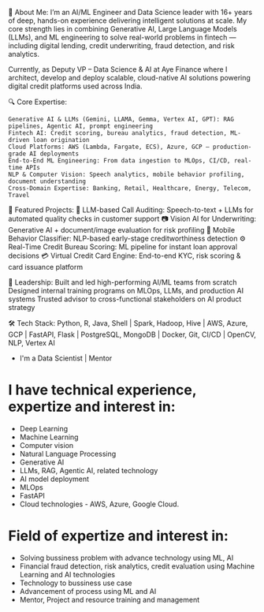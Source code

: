 💼 About Me:
I’m an AI/ML Engineer and Data Science leader with 16+ years of deep, hands-on experience delivering intelligent solutions at scale. My core strength lies in combining Generative AI, Large Language Models (LLMs), and ML engineering to solve real-world problems in fintech — including digital lending, credit underwriting, fraud detection, and risk analytics.

Currently, as Deputy VP – Data Science & AI at Aye Finance where I architect, develop and deploy scalable, cloud-native AI solutions powering digital credit platforms used across India.

🔍 Core Expertise:

    Generative AI & LLMs (Gemini, LLAMA, Gemma, Vertex AI, GPT): RAG pipelines, Agentic AI, prompt engineering
    Fintech AI: Credit scoring, bureau analytics, fraud detection, ML-driven loan origination
    Cloud Platforms: AWS (Lambda, Fargate, ECS), Azure, GCP – production-grade AI deployments
    End-to-End ML Engineering: From data ingestion to MLOps, CI/CD, real-time APIs
    NLP & Computer Vision: Speech analytics, mobile behavior profiling, document understanding
    Cross-Domain Expertise: Banking, Retail, Healthcare, Energy, Telecom, Travel

🚀 Featured Projects:
    🧠 LLM-based Call Auditing: Speech-to-text + LLMs for automated quality checks in customer support
    📷 Vision AI for Underwriting: Generative AI + document/image evaluation for risk profiling
    📱 Mobile Behavior Classifier: NLP-based early-stage creditworthiness detection
    ⚙️ Real-Time Credit Bureau Scoring: ML pipeline for instant loan approval decisions
    💳 Virtual Credit Card Engine: End-to-end KYC, risk scoring & card issuance platform

👥 Leadership:
    Built and led high-performing AI/ML teams from scratch
    Designed internal training programs on MLOps, LLMs, and production AI systems
    Trusted advisor to cross-functional stakeholders on AI product strategy

🛠 Tech Stack:
    Python, R, Java, Shell | Spark, Hadoop, Hive | AWS, Azure, GCP | FastAPI, Flask | PostgreSQL, MongoDB | Docker, Git, CI/CD | OpenCV, NLP, Vertex AI

  
* I'm a Data Scientist | Mentor
# I have technical experience, expertize and interest in:
* Deep Learning
* Machine Learning
* Computer vision
* Natural Language Processing
* Generative AI
* LLMs, RAG, Agentic AI, related technology
* AI model deployment
* MLOps
* FastAPI
* Cloud technologies - AWS, Azure, Google Cloud.

# Field of expertize and interest in:
* Solving bussiness problem with advance technology using ML, AI 
* Financial fraud detection, risk analytics, credit evaluation using Machine Learning and AI technologies
* Technology to bussiness use case
* Advancement of process using ML and AI
* Mentor, Project and resource training and management

<!---
spayefin/spayefin is a ✨ special ✨ repository because its `README.md` (this file) appears on your GitHub profile.
You can click the Preview link to take a look at your changes.
--->
